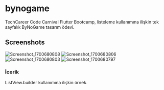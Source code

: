 # bynogame

TechCareer Code Carnival Flutter Bootcamp, listeleme kullanımına ilişkin tek sayfalık ByNoGame tasarım ödevi.

## Screenshots


![Screenshot_1700680808](https://github.com/taylanozgurertas/byNoGame_listeleme/assets/92798120/b436d2ef-71a3-4fb1-bce0-383b486bd408)
![Screenshot_1700680806](https://github.com/taylanozgurertas/byNoGame_listeleme/assets/92798120/972a506d-ef16-4a8f-9a69-116e1617a555)
![Screenshot_1700680803](https://github.com/taylanozgurertas/byNoGame_listeleme/assets/92798120/5d3b6f4e-ae1e-47b0-8daf-8cef57791c92)
![Screenshot_1700680797](https://github.com/taylanozgurertas/byNoGame_listeleme/assets/92798120/def8464b-a9a4-475a-9a9e-386b1b09189b)

### İcerik

ListView.builder kullanımına ilişkin örnek. 
